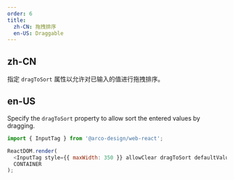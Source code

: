 ```yaml
---
order: 6
title:
  zh-CN: 拖拽排序
  en-US: Draggable
---
```


## zh-CN

指定 `dragToSort` 属性以允许对已输入的值进行拖拽排序。

## en-US

Specify the `dragToSort` property to allow sort the entered values by dragging.

```js
import { InputTag } from '@arco-design/web-react';

ReactDOM.render(
  <InputTag style={{ maxWidth: 350 }} allowClear dragToSort defaultValue={['a', 'b', 'c', 'd']} />,
  CONTAINER
);
```
